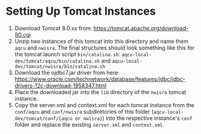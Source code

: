 # Setting Up Tomcat Instances

1. Download Tomcat 8.0.xx from: https://tomcat.apache.org/download-80.cgi
2. Unzip two instances of this tomcat into this directory and name them `aqcu` and `nwisra`. The final structures should look something like this for the tomcat launch script `bin/catalina.sh`: `aqcu-local-dev/tomcat/aqcu/bin/catalina.sh` and `aqcu-local-dev/tomcat/nwisra/bin/catalina.sh`
3. Download the ojdbc7.jar driver from here: https://www.oracle.com/technetwork/database/features/jdbc/jdbc-drivers-12c-download-1958347.html
4. Place the downloaded jar into the `lib` directory of the `nwisra` tomcat instance.
5. Copy the server.xml and context.xml for each tomcat instance from the `conf/aqcu` and `conf/nwisra` subdiretories of this folder (`aqcu-local-dev/tomcat/conf/{aqcu or nwisra}`) into the respective instance's `conf` folder and replace the existing `server.xml` and `context.xml`.